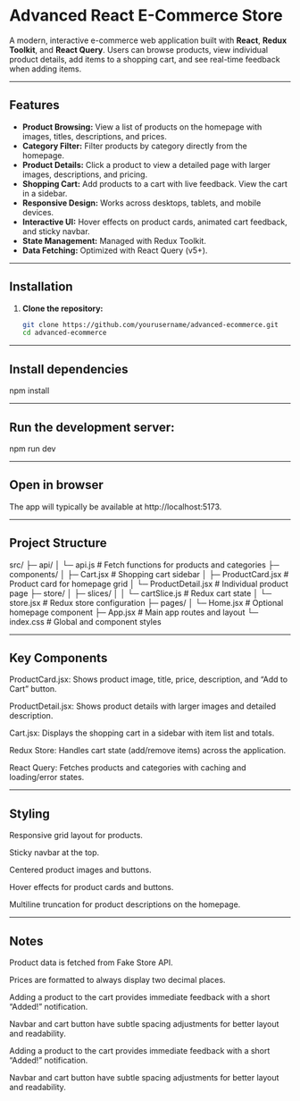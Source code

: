 # Advanced React E-Commerce Store

A modern, interactive e-commerce web application built with **React**, **Redux Toolkit**, and **React Query**. Users can browse products, view individual product details, add items to a shopping cart, and see real-time feedback when adding items.

---

## Features

- **Product Browsing:** View a list of products on the homepage with images, titles, descriptions, and prices.
- **Category Filter:** Filter products by category directly from the homepage.
- **Product Details:** Click a product to view a detailed page with larger images, descriptions, and pricing.
- **Shopping Cart:** Add products to a cart with live feedback. View the cart in a sidebar.
- **Responsive Design:** Works across desktops, tablets, and mobile devices.
- **Interactive UI:** Hover effects on product cards, animated cart feedback, and sticky navbar.
- **State Management:** Managed with Redux Toolkit.
- **Data Fetching:** Optimized with React Query (v5+).

---

## Installation

1. **Clone the repository:**
   ```bash
   git clone https://github.com/yourusername/advanced-ecommerce.git
   cd advanced-ecommerce

---

## Install dependencies

npm install

---

## Run the development server:

npm run dev

---

## Open in browser

The app will typically be available at http://localhost:5173.

---

## Project Structure

src/
├─ api/
│  └─ api.js             # Fetch functions for products and categories
├─ components/
│  ├─ Cart.jsx           # Shopping cart sidebar
│  ├─ ProductCard.jsx    # Product card for homepage grid
│  └─ ProductDetail.jsx  # Individual product page
├─ store/
│  ├─ slices/
│  │  └─ cartSlice.js    # Redux cart state
│  └─ store.jsx          # Redux store configuration
├─ pages/
│  └─ Home.jsx           # Optional homepage component
├─ App.jsx               # Main app routes and layout
└─ index.css             # Global and component styles

---

## Key Components
ProductCard.jsx: Shows product image, title, price, description, and “Add to Cart” button.

ProductDetail.jsx: Shows product details with larger images and detailed description.

Cart.jsx: Displays the shopping cart in a sidebar with item list and totals.

Redux Store: Handles cart state (add/remove items) across the application.

React Query: Fetches products and categories with caching and loading/error states.

---

## Styling
Responsive grid layout for products.

Sticky navbar at the top.

Centered product images and buttons.

Hover effects for product cards and buttons.

Multiline truncation for product descriptions on the homepage.

---

## Notes
Product data is fetched from Fake Store API.

Prices are formatted to always display two decimal places.

Adding a product to the cart provides immediate feedback with a short “Added!” notification.

Navbar and cart button have subtle spacing adjustments for better layout and readability.

Adding a product to the cart provides immediate feedback with a short “Added!” notification.

Navbar and cart button have subtle spacing adjustments for better layout and readability.
